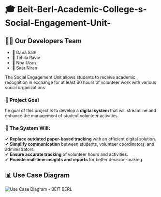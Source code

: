 
# 🎓 Beit-Berl-Academic-College-s-Social-Engagement-Unit-


## 👨‍💻 Our Developers Team
- 🚀 Dana Salh
- 🚀 Tehila Raviv
- 🚀 Noa Uzan 
- 🚀 Saar Niran




The Social Engagement Unit allows students to receive academic recognition
 in exchange for at least 60 hours of volunteer work with various social
 organizations
 
### 🎯 **Project Goal** 
he goal of this project is to develop a **digital system** that will streamline and enhance the management of student volunteer activities.  


### 🚀 **The System Will:**  
✔ **Replace outdated paper-based tracking** with an efficient digital solution.  
✔ **Simplify communication** between students, volunteer coordinators, and administrators.  
✔ **Ensure accurate tracking** of volunteer hours and activities.  
✔ **Provide real-time insights and reports** for better decision-making.




## 📊 Use Case Diagram
![Use Case Diagram - BEIT BERL](https://github.com/user-attachments/assets/4e2fdfcc-8dfc-4c56-9832-3bb8129217c9)





 

